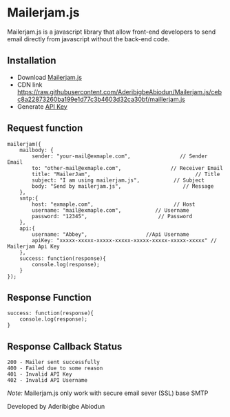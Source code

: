 # Mailerjam.js
Mailerjam.js is a javascript library that allow front-end developers to send email directly from javascript without the back-end code. 

<h2>Installation</h2>

* Download <a href="https://raw.githubusercontent.com/AderibigbeAbiodun/Mailerjam.js/cebc8a22873260ba199e1d77c3b4603d32ca30bf/maillerjam.js" download>Mailerjam.js</a>
* CDN link https://raw.githubusercontent.com/AderibigbeAbiodun/Mailerjam.js/cebc8a22873260ba199e1d77c3b4603d32ca30bf/maillerjam.js
* Generate <a href="">API Key</a>

<h2>Request function</h2>

	mailerjam({
		mailbody: {
			sender: "your-mail@exmaple.com", 	            // Sender Email
			to: "other-mail@exmaple.com", 	             // Receiver Email
			title: "MailerJam", 				                 // Title
			subject: "I am using mailerjam.js",		      // Subject
			body: "Send by mailerjam.js",			         // Message
		},
		smtp:{
			host: "exmaple.com",				          // Host
			username: "mail@exmaple.com",	        // Username
			password: "12345",			             // Password
		},
		api:{
			username: "Abbey",					 //Api Username
			apiKey: "xxxxx-xxxxx-xxxxx-xxxxx-xxxxx-xxxxx-xxxxx-xxxxx" // Mailerjam Api Key
		},
		success: function(response){
			console.log(response);
		}
	});
  
  <h2>Response Function</h2>
  
    success: function(response){
        console.log(response);
    }
    
  <h2>Response Callback Status</h2>

    200 - Mailer sent successfully
    400 - Failed due to some reason
    401 - Invalid API Key
    402 - Invalid API Username
    
<i>Note:</i> Mailerjam.js only work with secure email sever (SSL) base SMTP


Developed by Aderibigbe Abiodun
